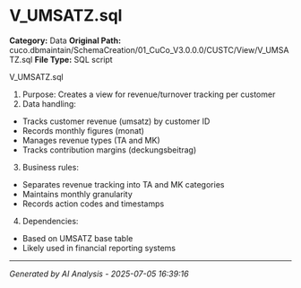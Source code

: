 # V_UMSATZ.sql

**Category:** Data
**Original Path:** cuco.dbmaintain/SchemaCreation/01_CuCo_V3.0.0.0/CUSTC/View/V_UMSATZ.sql
**File Type:** SQL script

V_UMSATZ.sql
1. Purpose: Creates a view for revenue/turnover tracking per customer
2. Data handling:
- Tracks customer revenue (umsatz) by customer ID
- Records monthly figures (monat)
- Manages revenue types (TA and MK)
- Tracks contribution margins (deckungsbeitrag)
3. Business rules:
- Separates revenue tracking into TA and MK categories
- Maintains monthly granularity
- Records action codes and timestamps
4. Dependencies:
- Based on UMSATZ base table
- Likely used in financial reporting systems

---
*Generated by AI Analysis - 2025-07-05 16:39:16*
